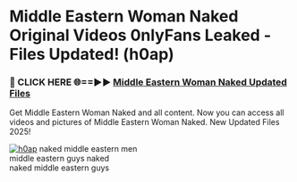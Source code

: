 # Middle Eastern Woman Naked Original Videos 0nlyFans Leaked - Files Updated! (h0ap)

<h3>🔴 CLICK HERE 🌐==►► <a href="https://tinyurl.com/up5wt9bj" rel="nofollow">Middle Eastern Woman Naked Updated Files</a></h3>

Get Middle Eastern Woman Naked and all content. Now you can access all videos and pictures of Middle Eastern Woman Naked. New Updated Files 2025!

[![h0ap](https://i.imgur.com/ABiUzMV.gif)](https://tinyurl.com/up5wt9bj)
naked middle eastern men<br>
middle eastern guys naked<br>
naked middle eastern guys